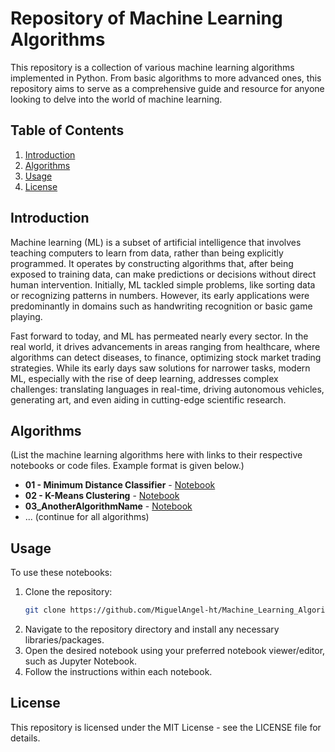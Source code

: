 # Repository of Machine Learning Algorithms

This repository is a collection of various machine learning algorithms implemented in Python. From basic algorithms to more advanced ones, this repository aims to serve as a comprehensive guide and resource for anyone looking to delve into the world of machine learning.

## Table of Contents

1. [Introduction](#introduction)
2. [Algorithms](#algorithms)
3. [Usage](#usage)
4. [License](#license)

## Introduction

 Machine learning (ML) is a subset of artificial intelligence that involves teaching computers to learn from data, rather than being explicitly programmed. It operates by constructing algorithms that, after being exposed to training data, can make predictions or decisions without direct human intervention. Initially, ML tackled simple problems, like sorting data or recognizing patterns in numbers. However, its early applications were predominantly in domains such as handwriting recognition or basic game playing.

Fast forward to today, and ML has permeated nearly every sector. In the real world, it drives advancements in areas ranging from healthcare, where algorithms can detect diseases, to finance, optimizing stock market trading strategies. While its early days saw solutions for narrower tasks, modern ML, especially with the rise of deep learning, addresses complex challenges: translating languages in real-time, driving autonomous vehicles, generating art, and even aiding in cutting-edge scientific research.

## Algorithms

(List the machine learning algorithms here with links to their respective notebooks or code files. Example format is given below.)

- **01 - Minimum Distance Classifier** - [Notebook](https://github.com/MiguelAngel-ht/Machine_Learning_Algorithms-2021/blob/main/01-Minimum-Distance-Classifier/CODE.ipynb)
- **02 - K-Means Clustering** - [Notebook](https://github.com/MiguelAngel-ht/Machine_Learning_Algorithms-2021/blob/main/02-K-Means/CODE.ipynb)
- **03_AnotherAlgorithmName** - [Notebook](LINK_TO_NOTEBOOK)
- ... (continue for all algorithms)

## Usage

To use these notebooks:

1. Clone the repository: 
   ```bash
   git clone https://github.com/MiguelAngel-ht/Machine_Learning_Algorithms-2021/tree/main
2. Navigate to the repository directory and install any necessary libraries/packages.
3. Open the desired notebook using your preferred notebook viewer/editor, such as Jupyter Notebook.
4. Follow the instructions within each notebook.
   
## License
This repository is licensed under the MIT License - see the LICENSE file for details.
